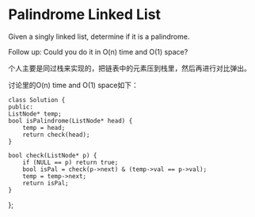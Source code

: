 Palindrome Linked List
==
Given a singly linked list, determine if it is a palindrome.

Follow up:
Could you do it in O(n) time and O(1) space?

个人主要是同过栈来实现的，把链表中的元素压到栈里，然后再进行对比弹出。

讨论里的O(n) time and O(1) space如下：

    class Solution {
    public:
    ListNode* temp;
    bool isPalindrome(ListNode* head) {
        temp = head;
        return check(head);
    }
    
    bool check(ListNode* p) {
        if (NULL == p) return true;
        bool isPal = check(p->next) & (temp->val == p->val);
        temp = temp->next;
        return isPal;
    }
};
